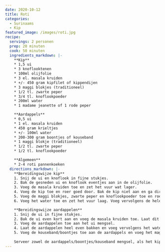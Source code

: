 ```yaml
---
date: 2020-10-12
title: Roti
categories:
  - Surinaams
  - Kip
featured_image: /images/roti.jpg
recipe:
  servings: 2 personen
  prep: 20 minuten
  cook: 50 minuten
  ingredients_markdown: |-
    **Kip**
    * 1,5 ui
    * 3 knoflooktenen
    * 100ml olijfolie
    * 3 el. masala kruiden
    * +/- 450 gram kipfilet of kippendijen
    * 3 maggi blokjes (traditioneel)
    * 1/2 tl. zwarte peper
    * 3/4 tl. knoflookpoeder
    * 200ml water
    * 1 madame jeanette of 1 rode peper

    **Aardappels**
    * 0,5 ui
    * 1 el. masala kruiden
    * 450 gram krieltjes
    * +/- 100ml water
    * 200-300 gram boontjes of kouseband
    * 1 maggi blokje (traditioneel)
    * 1/2 tl. zwarte peper
    * 1/2 tl. knoflookpoeder

    **Algemeen**
    * 2-4 roti pannenkoeken
  directions_markdown: |-
    **Bereidingswijze kip**
    1. Snij de ui en knoflook in fijne stukjes.
    2. Bak de gesneden ui en knoflook eventjes aan in de olijfolie.
    3. Voeg de masala kruiden toe en zet het vuur wat lager.
    4. Voeg de kip toe en roer goed door. Bak de kip niet aan en ga direct door met de volgende stappen!
    5. Voeg de maggi blokjes, zwarte peper en knoflookpoeder toe en roer goed door.
    6. Voeg het water toe en zet het vuur laag. Voeg vervolgens de hele peper toe en doe de deksel op de pan. Het water wat je toevoegt is de hoeveelheid jus.

    **Bereidingswijze aardappelen**
    1. Snij de ui in fijne stukjes.
    2. Bak de ui even kort aan en voeg de masala kruiden toe. Laat dit eventjes in trekken (20-30 seconden).
    3. Voeg de aardappelen toe aan het ui mengsel.
    4. Laat de aardappelen heel even bakken en voeg vervolgens het water toe. Doe de deksel op de pan en laat dit gedurende +/- 10 minuten gaar stomen (afhankelijk van de aardappel).
    5. Voeg de kouseband/boontjes toe aan de aardappels en voeg het maggi blokje, de zwarte peper en de knoflookpoeder toe. Laat dit gedurende 10-20 minuten gaar stomen. 
    
    Serveer zowel de aardappels/boontjes/kouseband mengsel, als het kipmengsel met een beetje jus op een rotipannenkoek. Enjoy!
---
```

